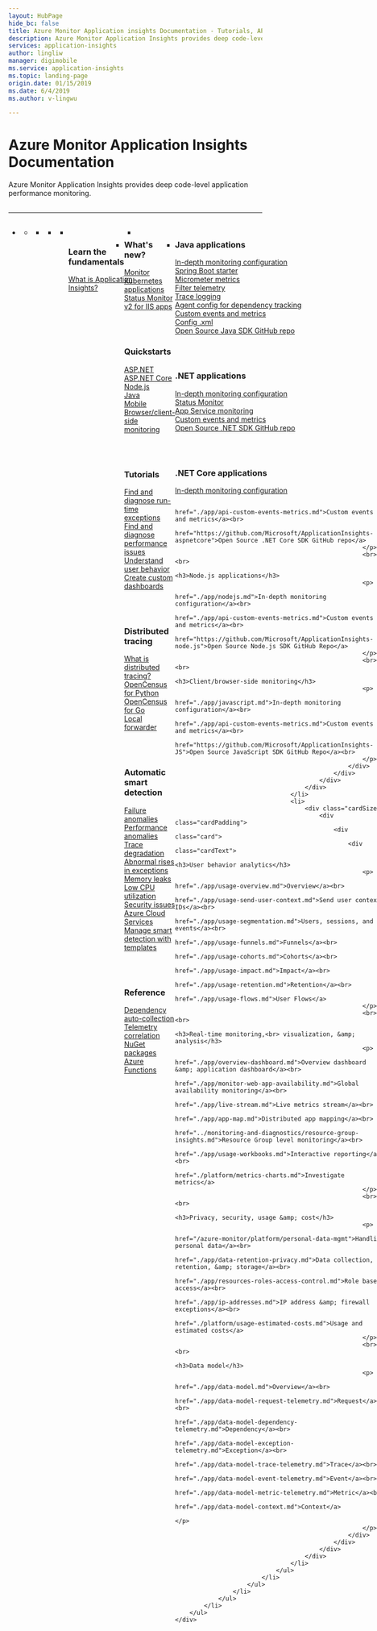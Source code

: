 ```yaml
---
layout: HubPage
hide_bc: false
title: Azure Monitor Application insights Documentation - Tutorials, API Reference | Azure Docs
description: Azure Monitor Application Insights provides deep code-level application performance monitoring.
services: application-insights
author: lingliw
manager: digimobile
ms.service: application-insights
ms.topic: landing-page
origin.date: 01/15/2019
ms.date: 6/4/2019
ms.author: v-lingwu

---
```


<div id="main" class="v2">
    <div class="container">
        <h1>Azure Monitor Application Insights Documentation</h1>
        <p>Azure Monitor Application Insights provides deep code-level application performance monitoring.</p>
        <hr style="margin: 30px 0;" />
        <ul class="pivots">
            <li>
                <a href="#products"></a>
                <ul id="products">
                    <li>
                        <a class="singlePanelNavItem selected" style="display: none" href="#indexA" data-linktype="self-bookmark"></a>
                        <ul class="panelContent singlePanelContent" id="indexA" style="border: medium; border-image: none; margin-top: 0px; display: flex; float: left;">
                            <li class="fullSpan">
                                <a href="#index1" data-linktype="self-bookmark"></a>
                                <ul class="cardsF cols cols4" id="index1" style="float: left; display: flex; width: 100%; border-bottom: 1px var(--grey-lighter) solid;">  
                                    <li>
                                        <ul class="cardsB panelContent" id="cardtypes-B" style="float: left; display: flex; width: 100%;">
                                            <li>
                                               <!-- <a href="">-->
                                                   <div class="cardSize">
                                                        <div class="cardPadding">
                                                            <div class="card">
                                                                <div class="cardImageOuter">
                                                                    <div class="cardImage">
                                                                        <img alt="" src="https://docs.microsoft.com/media/common/i_learn-about.svg" data-linktype="external">
                                                                    </div>
                                                                </div>
                                                                <div class="cardText" style="padding-left: 0px">
                                                                    <h3>Learn the fundamentals</h3>
																	<p>
																	    <a href="./app/app-insights-overview.md">What is Application Insights?</a><br>
																	</p>
																</div>
                                                            </div>
                                                        </div>
                                                    </div>
                                                </a>
                                            </li>
                                            <li>
                                           </li>
										</ul>
                                    </li>
                                    <li>
                                        <div class="cardSize">
                                            <div class="cardPadding">
                                                <div class="card">
                                                    <div class="cardText">
	                                                    <h3>What's new?</h3>
                                                        <p>
                                                            <a href="./app/kubernetes.md">Monitor Kubernetes applications</a><br>
                                                            <a href="./app/status-monitor-v2-overview.md">Status Monitor v2 for IIS apps</a><br>
														</p>
														<br><br>
														<h3>Quickstarts</h3>
                                                        <p>
                                                            <a href="./learn/quick-monitor-portal.md">ASP.NET</a><br>
                                                            <a href="./learn/dotnetcore-quick-start.md">ASP.NET Core</a><br>
												            <a href="./learn/nodejs-quick-start.md">Node.js</a><br>
												            <a href="./app/java-get-started.md">Java</a><br>
                                                            <a href="./learn/mobile-center-quickstart.md">Mobile</a><br>
												            <a href="./app/website-monitoring.md">Browser/client-side monitoring</a>
														</p>
														<br><br>
                                                        <h3>Tutorials</h3>
                                                        <p>
                                                            <a href="./learn/tutorial-runtime-exceptions.md">Find and diagnose run-time exceptions</a><br>
                                                            <a href="./learn/tutorial-performance.md">Find and diagnose performance issues</a><br>
												            <a href="./learn/tutorial-users.md">Understand user behavior</a><br>
                                                            <a href="./learn/tutorial-app-dashboards.md">Create custom dashboards</a>
															</p>
														<br><br>
                                                        <h3>Distributed tracing</h3>
                                                        <p>
                                                            <a href="./app/distributed-tracing.md">What is distributed tracing?</a><br>
                                                            <a href="./app/opencensus-python.md">OpenCensus for Python</a><br>
                                                            <a href="./app/opencensus-go.md">OpenCensus for Go</a><br>
												            <a href="./app/opencensus-local-forwarder.md">Local forwarder</a>
															</p>
														<br><br>
                                                        <h3>Automatic smart detection</h3>
                                                        <p>
                                                            <a href="./app/proactive-failure-diagnostics.md">Failure anomalies</a><br>
                                                            <a href="./app/proactive-performance-diagnostics.md">Performance anomalies</a><br>
                                                            <a href="./app/proactive-trace-severity.md">Trace degradation</a><br>
												            <a href="./app/proactive-exception-volume.md">Abnormal rises in exceptions</a><br>
                                                            <a href="./app/proactive-potential-memory-leak.md">Memory leaks</a><br>
                                                            <a href="./app/proactive-diagnostics.md">Low CPU utilization</a><br>
                                                            <a href="./app/proactive-application-security-detection-pack.md">Security issues</a><br>
                                                            <a href="./app/proactive-cloud-services.md">Azure Cloud Services</a><br>
                                                            <a href="./app/proactive-arm-config.md">Manage smart detection with templates</a>
														</p>
														<br><br>
                                                        <h3>Reference</h3>
                                                        <p>
                                                            <a href="./app/auto-collect-dependencies.md">Dependency auto-collection</a><br>
                                                            <a href="./app/correlation.md">Telemetry correlation</a><br>
                                                            <a href="./app/nuget.md">NuGet packages</a><br>
												            <a href="./app/azure-functions-supported-features.md">Azure Functions</a>
															</p>
                                                    </div>
                                                </div>
                                            </div>
                                        </div>
                                    </li>
                                    <li>
                                        <div class="cardSize">
                                            <div class="cardPadding">
                                                <div class="card">
                                                    <div class="cardText">
														<h3>Java applications</h3>
                                                        <p>
                                                            <a href="./app/java-get-started.md">In-depth monitoring configuration</a><br>
                                                            <a href="https://docs.microsoft.com/java/azure/spring-framework/configure-spring-boot-java-applicationinsights?view=azure-java-stable">Spring Boot starter</a><br>
                                                            <a href="./app/micrometer-java.md">Micrometer metrics</a><br>
                                                            <a href="./app/java-filter-telemetry.md">Filter telemetry</a><br>
                                                            <a href="./app/java-trace-logs.md">Trace logging</a><br>
                                                            <a href="./app/java-agent.md">Agent config for dependency tracking</a><br>
                                                            <a href="./app/api-custom-events-metrics.md">Custom events and metrics</a><br>
                                                            <a href="/azure-monitor/app/configuration-with-applicationinsights-config#channel-parameters-java
">Config .xml</a><br>
                                                            <a href="https://github.com/Microsoft/ApplicationInsights-Java">Open Source Java SDK GitHub repo</a>
														</p>
                                                        <br><br>
                                                        <h3>.NET applications</h3>
                                                        <p>
                                                            <a href="./app/asp-net.md">In-depth monitoring configuration</a><br>
                                                            <a href="./app/monitor-performance-live-website-now.md">Status Monitor</a><br>
                                                            <a href="./app/azure-web-apps.md">App Service monitoring</a><br>
                                                            <a href="./app/api-custom-events-metrics.md">Custom events and metrics</a><br>
                                                            <a href="https://github.com/Microsoft/ApplicationInsights-dotnet">Open Source .NET SDK GitHub repo</a>
														</p>
														<br><br>
                                                          <h3>.NET Core applications</h3>
                                                        <p>
                                                            <a href="./app/asp-net-core.md">In-depth monitoring configuration</a><br>
                            
                                                            <a href="./app/api-custom-events-metrics.md">Custom events and metrics</a><br>
                                                            <a href="https://github.com/Microsoft/ApplicationInsights-aspnetcore">Open Source .NET Core SDK GitHub repo</a>
														</p>
                                                        <br><br>
                                                          <h3>Node.js applications</h3>
                                                        <p>
                                                            <a href="./app/nodejs.md">In-depth monitoring configuration</a><br>
                                                            <a href="./app/api-custom-events-metrics.md">Custom events and metrics</a><br>
                                                            <a href="https://github.com/Microsoft/ApplicationInsights-node.js">Open Source Node.js SDK GitHub Repo</a>
														</p>
														<br><br>
                                                        <h3>Client/browser-side monitoring</h3>
                                                        <p>
                                                            <a href="./app/javascript.md">In-depth monitoring configuration</a><br>
                                                            <a href="./app/api-custom-events-metrics.md">Custom events and metrics</a><br>
                                                            <a href="https://github.com/Microsoft/ApplicationInsights-JS">Open Source JavaScript SDK GitHub Repo</a><br>
														</p>
                                                    </div>
                                                </div>
                                            </div>
                                        </div>
                                    </li>
                                    <li>
                                        <div class="cardSize">
                                            <div class="cardPadding">
                                                <div class="card">
                                                    <div class="cardText">
														<h3>User behavior analytics</h3>
                                                        <p>
                                                            <a href="./app/usage-overview.md">Overview</a><br>
                                                            <a href="./app/usage-send-user-context.md">Send user context IDs</a><br>
                                                            <a href="./app/usage-segmentation.md">Users, sessions, and events</a><br>
                                                            <a href="./app/usage-funnels.md">Funnels</a><br>
                                                            <a href="./app/usage-cohorts.md">Cohorts</a><br>
                                                            <a href="./app/usage-impact.md">Impact</a><br>
                                                            <a href="./app/usage-retention.md">Retention</a><br>
                                                            <a href="./app/usage-flows.md">User Flows</a>
														</p>
														<br><br>
                                                        <h3>Real-time monitoring,<br> visualization, &amp; analysis</h3>
                                                        <p>
                                                            <a href="./app/overview-dashboard.md">Overview dashboard &amp; application dashboard</a><br>
                                                            <a href="./app/monitor-web-app-availability.md">Global availability monitoring</a><br>
                                                            <a href="./app/live-stream.md">Live metrics stream</a><br>
                                                            <a href="./app/app-map.md">Distributed app mapping</a><br>
                                                            <a href="../monitoring-and-diagnostics/resource-group-insights.md">Resource Group level monitoring</a><br>
                                                            <a href="./app/usage-workbooks.md">Interactive reporting</a><br>
                                                            <a href="./platform/metrics-charts.md">Investigate metrics</a>
														</p>
														<br><br>
                                                        <h3>Privacy, security, usage &amp; cost</h3>
                                                        <p>
                                                            <a href="/azure-monitor/platform/personal-data-mgmt">Handling personal data</a><br>
                                                            <a href="./app/data-retention-privacy.md">Data collection, retention, &amp; storage</a><br>
                                                            <a href="./app/resources-roles-access-control.md">Role based access</a><br>
                                                            <a href="./app/ip-addresses.md">IP address &amp; firewall exceptions</a><br>
                                                            <a href="./platform/usage-estimated-costs.md">Usage and estimated costs</a>
														</p>
														<br><br>
                                                        <h3>Data model</h3>
                                                        <p>
                                                            <a href="./app/data-model.md">Overview</a><br>
                                                            <a href="./app/data-model-request-telemetry.md">Request</a><br>
                                                            <a href="./app/data-model-dependency-telemetry.md">Dependency</a><br>
                                                            <a href="./app/data-model-exception-telemetry.md">Exception</a><br>
                                                            <a href="./app/data-model-trace-telemetry.md">Trace</a><br>
                                                            <a href="./app/data-model-event-telemetry.md">Event</a><br>
                                                            <a href="./app/data-model-metric-telemetry.md">Metric</a><br>
                                                            <a href="./app/data-model-context.md">Context</a>
															</p>
														</p>
                                                    </div>
                                                </div>
                                            </div>
                                        </div>
                                    </li>
                                </ul>
                            </li>
                        </ul>
                    </li>
                </ul>
            </li>
        </ul>
    </div>
</div>



